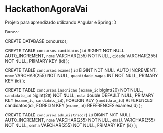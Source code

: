 # HackathonAgoraVai
Projeto para aprendizado utilizando Angular e Spring :D

Banco:

CREATE DATABASE concursos;

CREATE TABLE `concursos`.`candidatos`(
`id` BIGINT NOT NULL AUTO_INCREMENT,
`nome` VARCHAR(255) NOT NULL,
`cidade` VARCHAR(255) NOT NULL,
PRIMARY KEY (id)
);

CREATE TABLE `concursos`.`exames`(
`id` BIGINT NOT NULL AUTO_INCREMENT,
`nome` VARCHAR(255) NOT NULL,
`quantidade_vagas` INT NOT NULL,
PRIMARY KEY (id)
);

CREATE TABLE `concursos`.`inscricao` (
`exame_id` bigint(20) NOT NULL,
`candidato_id` bigint(20) NOT NULL,
`nota` double DEFAULT NULL,
PRIMARY KEY (`exame_id`, `candidato_id`),
FOREIGN KEY (`candidato_id`) REFERENCES candidatos(id),
FOREIGN KEY (`exame_id`) REFERENCES exames(id)
);

CREATE TABLE `concursos`.`administrador`(
`id` BIGINT NOT NULL AUTO_INCREMENT,
`nome` VARCHAR(255) NOT NULL,
`email` VARCHAR(255) NOT NULL,
`senha` VARCHAR(255) NOT NULL,
PRIMARY KEY (id) 
);
